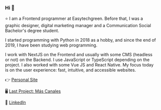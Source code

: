 ### Hi 👋
⭐ I am a Frontend programmer at Easytechgreen. Before that, I was a graphic designer, digital marketing manager and a Communication Social Bachelor's degree student.

I started programming with Python in 2018 as a hobby, and since the end of 2019, I have been studying web programming.

I work with NextJS on the Frontend and usually with some CMS (headless or not) on the Backend. I use JavaScript or TypeScript depending on the project. I also worked with some Vue JS and React Native. My focus today is on the user experience: fast, intuitive, and accessible websites.

👉 [Personal Site](https://imanol.vercel.app/)

🖥️ [Last Project: Más Canales](https://mascanales.vercel.app/)

👋 [LinkedIn](https://www.linkedin.com/in/imanol-rtega/)
